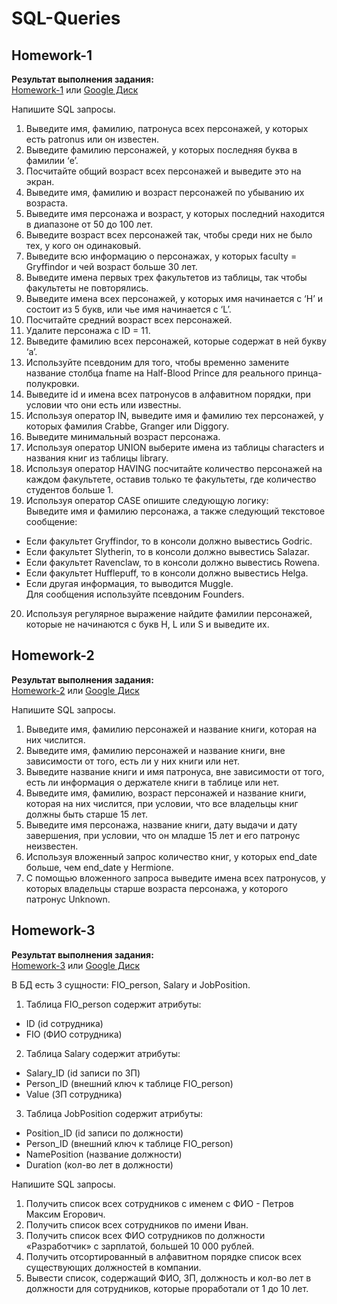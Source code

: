 # SQL-Queries
## Homework-1
<b>Результат выполнения задания:</b>\
[Homework-1](https://github.com/JosieVi/SQL-Queries/blob/main/Homework-1.pdf)
или [Google Диск](https://docs.google.com/spreadsheets/d/1vVjrZCGVofFnBnsH-Ch3aMf7fGyOcTCEuH6yH3VVYHQ/edit#gid=0)

Напишите SQL запросы.
1. Выведите имя, фамилию, патронуса всех персонажей, у которых есть patronus или он известен.
2. Выведите фамилию персонажей, у которых последняя буква в фамилии ‘e’.
3. Посчитайте общий возраст всех персонажей и выведите это на экран.
4. Выведите имя, фамилию и возраст персонажей по убыванию их возраста.
5. Выведите имя персонажа и возраст, у которых последний находится в диапазоне от 50 до 100 лет.
6. Выведите возраст всех персонажей так, чтобы среди них не было тех, у кого он одинаковый.
7. Выведите всю информацию о персонажах, у которых faculty = Gryffindor и чей возраст больше 30 лет.
8. Выведите имена первых трех факультетов из таблицы, так чтобы факультеты не повторялись.
9. Выведите имена всех персонажей, у которых имя начинается с ‘H’ и состоит из 5 букв, или чье имя начинается с ‘L’.
10. Посчитайте средний возраст всех персонажей.
11. Удалите персонажа с ID = 11.
12. Выведите фамилию всех персонажей, которые содержат в ней букву ‘a’.
13. Используйте псевдоним для того, чтобы временно замените название столбца fname на Half-Blood Prince для реального принца-полукровки.
14. Выведите id и имена всех патронусов в алфавитном порядки, при условии что они есть или известны.
15. Используя оператор IN, выведите имя и фамилию тех персонажей, у которых фамилия Crabbe, Granger или Diggory.
16. Выведите минимальный возраст персонажа.
17. Используя оператор UNION выберите имена из таблицы characters и названия книг из таблицы library.
18. Используя оператор HAVING посчитайте количество персонажей на каждом факультете, оставив только те факультеты, где количество студентов больше 1.
19. Используя оператор CASE опишите следующую логику:\
Выведите имя и фамилию персонажа, а также следующий текстовое сообщение:
- Если факультет Gryffindor, то в консоли должно вывестись Godric.
- Если факультет Slytherin, то в консоли должно вывестись Salazar.
- Если факультет Ravenclaw, то в консоли должно вывестись Rowena.
- Если факультет Hufflepuff, то в консоли должно вывестись Helga.
- Если другая информация, то выводится Muggle.\
Для сообщения используйте псевдоним Founders.
20. Используя регулярное выражение найдите фамилии персонажей, которые не начинаются с букв H, L или S и выведите их.


## Homework-2
<b>Результат выполнения задания:</b>\
[Homework-2](https://github.com/JosieVi/SQL-Queries/blob/main/Homework-2.pdf)
или [Google Диск](https://docs.google.com/spreadsheets/d/1vVjrZCGVofFnBnsH-Ch3aMf7fGyOcTCEuH6yH3VVYHQ/edit#gid=1451069378)

Напишите SQL запросы.
1. Выведите имя, фамилию персонажей и название книги, которая на них числится.
2. Выведите имя, фамилию персонажей и название книги, вне зависимости от того, есть ли у них книги или нет.
3. Выведите название книги и имя патронуса, вне зависимости от того, есть ли информация о держателе книги в таблице или нет.
4. Выведите имя, фамилию, возраст персонажей и название книги, которая на них числится, при условии, что все владельцы книг должны быть старше 15 лет.
5. Выведите имя персонажа, название книги, дату выдачи и дату завершения, при условии, что он младше 15 лет и его патронус неизвестен.
6. Используя вложенный запрос количество книг, у которых end_date больше, чем end_date у Hermione.
7. С помощью вложенного запроса выведите имена всех патронусов, у которых владельцы старше возраста персонажа, у которого патронус Unknown.


## Homework-3
<b>Результат выполнения задания:</b>\
[Homework-3](https://github.com/JosieVi/SQL-Queries/blob/main/Homework-3.pdf)
или [Google Диск](https://docs.google.com/spreadsheets/d/1-bhjlo1zv7hOhCTfojRU2rXvUY7tOQB-sksoBWhG7os/edit#gid=777468835)

В БД есть 3 сущности: FIO_person, Salary и JobPosition. 		
1. Таблица FIO_person содержит атрибуты:
- ID (id сотрудника)
- FIO (ФИО сотрудника)
2. Таблица Salary содержит атрибуты:	
- Salary_ID (id записи по ЗП)
- Person_ID (внешний ключ к таблице FIO_person)
- Value (ЗП сотрудника)
3. Таблица JobPosition содержит атрибуты:
- Position_ID (id записи по должности)
- Person_ID (внешний ключ к таблице FIO_person)
- NamePosition (название должности)
- Duration (кол-во лет в должности)

Напишите SQL запросы.
1. Получить список всех сотрудников с именем с ФИО - Петров Максим Егорович.
2. Получить список всех сотрудников по имени Иван.
3. Получить список всех ФИО сотрудников по должности «Разработчик» с зарплатой, большей 10 000 рублей.
4. Получить отсортированный в алфавитном порядке список всех существующих должностей в компании.
5. Вывести список, содержащий ФИО, ЗП, должность и кол-во лет в должности для сотрудников, которые проработали от 1 до 10 лет.